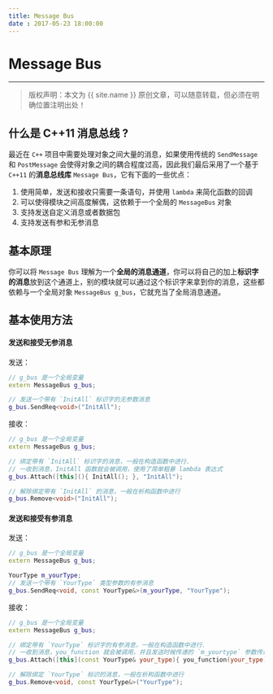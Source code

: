 ```yaml
---
title: Message Bus
date : 2017-05-23 18:00:00
---
```


# Message Bus
***
> 版权声明：本文为 {{ site.name }} 原创文章，可以随意转载，但必须在明确位置注明出处！ 

## 什么是 C++11 消息总线 ?
最近在 `C++` 项目中需要处理对象之间大量的消息，如果使用传统的 `SendMessage` 和 `PostMessage` 会使得对象之间的耦合程度过高，因此我们最后采用了一个基于 `C++11` 的**消息总线库** `Message Bus`，它有下面的一些优点：
1. 使用简单，发送和接收只需要一条语句，并使用 `lambda` 来简化函数的回调
2. 可以使得模块之间高度解偶，这依赖于一个全局的 `MessageBus` 对象
3. 支持发送自定义消息或者数据包
4. 支持发送有参和无参消息

## 基本原理
你可以将 `Message Bus` 理解为一个**全局的消息通道**，你可以将自己的加上**标识字的消息**放到这个通道上，别的模块就可以通过这个标识字来拿到你的消息，这些都依赖与一个全局对象 `MessageBus g_bus`，它就充当了全局消息通道。

## 基本使用方法
#### 发送和接受无参消息
发送：
```cpp
// g_bus 是一个全局变量
extern MessageBus g_bus;

// 发送一个带有 `InitAll` 标识字的无参数消息
g_bus.SendReq<void>("InitAll");
```

接收：
```cpp
// g_bus 是一个全局变量
extern MessageBus g_bus;

// 绑定带有 `InitAll` 标识字的消息，一般在构造函数中进行.
// 一收到消息，InitAll 函数就会被调用，使用了简单粗暴 lambda 表达式
g_bus.Attach([this](){ InitAll(); }, "InitAll");

// 解除绑定带有 `InitAll` 的消息，一般在析构函数中进行
g_bus.Remove<void>("InitAll");
```

#### 发送和接受有参消息
发送：
```cpp
// g_bus 是一个全局变量
extern MessageBus g_bus;

YourType m_yourType;
// 发送一个带有 `YourType` 类型参数的有参消息
g_bus.SendReq<void, const YourType&>(m_yourType, "YourType");
```

接收：
```cpp
// g_bus 是一个全局变量
extern MessageBus g_bus;

// 绑定带有 `YourType` 标识字的有参消息，一般在构造函数中进行.
// 一收到消息，you_function 就会被调用，并且发送时候传递的 `m_yourtype` 参数传递到这里的 `your_type`，最终传递到 `you_function`，是不是非常简单。
g_bus.Attach([this](const YourType& your_type){ you_function(your_type); }, "YourType");

// 解除绑定 `YourType` 标识的消息，一般在析构函数中进行
g_bus.Remove<void, const YourType&>("YourType");
```

